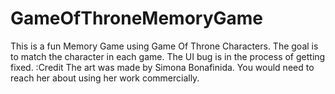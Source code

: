 # GameOfThroneMemoryGame
This is a fun Memory Game using Game Of Throne Characters. The goal is to match the character in each game. The UI bug is in the process of getting fixed. :Credit The art was made by Simona Bonafinida. You would need to reach her about using her work commercially.
